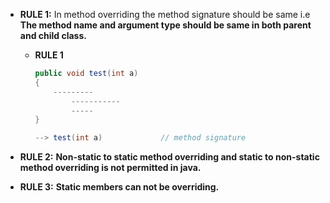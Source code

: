 - **RULE 1:**  In method overriding the method signature should be same i.e  **The method name and argument type should be same in both parent and child class.**
    - **RULE 1**

        ```java
        public void test(int a)
        {
            ---------
                -----------
                -----
        }
        
        --> test(int a)				// method signature
        ```

- **RULE 2:** **Non-static to static method overriding and static to non-static method overriding is not permitted in java.**
- **RULE 3:** **Static members can not be overriding.**